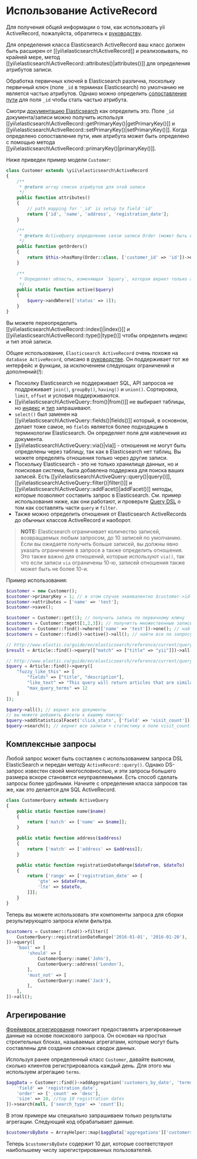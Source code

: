 Использование ActiveRecord
======================

Для получения общей информации о том, как использовать yii ActiveRecord, пожалуйста, обратитесь к [руководству](https://github.com/yiisoft/yii2/blob/master/docs/guide/db-active-record.md).

Для определения класса Elasticsearch ActiveRecord ваш класс должен быть расширен от [[yii\elasticsearch\ActiveRecord]] и реализовывать, по крайней мере, метод [[yii\elasticsearch\ActiveRecord::attributes()|attributes()]] для определения атрибутов записи.

Обработка первичных ключей в Elasticsearch различна, поскольку первичный ключ (поле `_id` в терминах Elasticsearch) по умолчанию не является частью атрибутов. Однако можно определить [сопоставление пути](http://www.elastic.co/guide/en/elasticsearch/reference/current/mapping-id-field.html) для поля `_id` чтобы стать частью атрибута.

Смотри [документацию Elasticsearch](http://www.elastic.co/guide/en/elasticsearch/reference/current/mapping-id-field.html) как определить это. Поле `_id` документа/записи можно получить используя [[yii\elasticsearch\ActiveRecord::getPrimaryKey()|getPrimaryKey()]] и [[yii\elasticsearch\ActiveRecord::setPrimaryKey()|setPrimaryKey()]]. Когда определено сопоставление пути, имя атрибута может быть определено с помощью метода [[yii\elasticsearch\ActiveRecord::primaryKey()|primaryKey()]].

Ниже приведен пример модели `Customer`:

```php
class Customer extends \yii\elasticsearch\ActiveRecord
{
    /**
     * @return array список атрибутов для этой записи
     */
    public function attributes()
    {
        // path mapping for '_id' is setup to field 'id'
        return ['id', 'name', 'address', 'registration_date'];
    }

    /**
     * @return ActiveQuery определение связи записи Order (может быть в другой базе данных, например redis или sql)
     */
    public function getOrders()
    {
        return $this->hasMany(Order::class, ['customer_id' => 'id'])->orderBy('id');
    }

    /**
     * Определяет область, изменяющая `$query`, которая вернет только активных (status = 1) клиентов
     */
    public static function active($query)
    {
        $query->andWhere(['status' => 1]);
    }
}
```

Вы можете переопределить [[yii\elasticsearch\ActiveRecord::index()|index()]] и [[yii\elasticsearch\ActiveRecord::type()|type()]] чтобы определить индекс и тип этой записи.

Общее использование, `Elasticsearch ActiveRecord` очень похоже на `database ActiveRecord`, описано в [руководстве](https://github.com/yiisoft/yii2/blob/master/docs/guide/active-record.md).
Он поддерживает тот же интерфейс и функции, за исключением следующих ограничений и дополнений(*!*):

- Посколку Elasticsearch не поддерживает SQL, API запросов не поддреживает `join()`, `groupBy()`, `having()` и `union()`.
  Сортировка, `limit`, `offset` и условия поддерживаются.
- [[yii\elasticsearch\ActiveQuery::from()|from()]] не выбирает таблицы, но [индекс](http://www.elastic.co/guide/en/elasticsearch/reference/current/glossary.html#glossary-index) и [тип](http://www.elastic.co/guide/en/elasticsearch/reference/current/glossary.html#glossary-type) запрашивают.
- `select()` был заменен на [[yii\elasticsearch\ActiveQuery::fields()|fields()]] который, в основном, делает тоже самое, но `fields` является более подходящим в терминологии Elasticsearch. Он определяет поля для извлечения из документа.
- [[yii\elasticsearch\ActiveQuery::via()|via]] - отношения не могут быть определены через таблицу, так как в Elasticsearch нет таблиц. Вы можете определять отношения только через другие записи.
- Поскольку Elasticsearch - это не только хранилище данных, но и поисковая система, была добавлена поддержка для поиска ваших записей. Есть [[yii\elasticsearch\ActiveQuery::query()|query()]], [[yii\elasticsearch\ActiveQuery::filter()|filter()]] и [[yii\elasticsearch\ActiveQuery::addFacet()|addFacet()]] методы, которые позволяют составить запрос в Elasticsearch. См. пример использования ниже, как они работают, и проверьте [Query DSL](http://www.elastic.co/guide/en/elasticsearch/reference/current/query-dsl.html) о том как составлять части `query` и `filter`.
- Также можно определить отношения от Elasticsearch ActiveRecords до обычных классов ActiveRecord и наоборот.

> **NOTE:** Elasticsearch ограничивает количество записей, возвращаемых любым запросом, до 10 записей по умолчанию.
> Если вы ожидаете получить больше записей, вы должны явно указать ограничение в запросе а также определить отношения.
> Это также важно для отношений, которые используют `via()`, так что если записи `via` ограничены 10-ю, записей отношения также может быть не более 10-и.

Пример использования:

```php
$customer = new Customer();
$customer->primaryKey = 1; // в этом случае эквивалентно $customer->id = 1;
$customer->attributes = ['name' => 'test'];
$customer->save();

$customer = Customer::get(1); // получить запись по первичному ключу
$customers = Customer::mget([1,2,3]); // получитть множественные записи по первичному ключу
$customer = Customer::find()->where(['name' => 'test'])->one(); // найти по запросу. Обратите внимание, вам необходимо настроить сопоставление для этого поля, чтобы правильно найти запись
$customers = Customer::find()->active()->all(); // найти все по запросу (используя область видимости `active`)

// http://www.elastic.co/guide/en/elasticsearch/reference/current/query-dsl-match-query.html
$result = Article::find()->query(["match" => ["title" => "yii"]])->all(); // статьи название которых содержит "yii"

// http://www.elastic.co/guide/en/elasticsearch/reference/current/query-dsl-flt-query.html
$query = Article::find()->query([
    "fuzzy_like_this" => [
        "fields" => ["title", "description"],
        "like_text" => "This query will return articles that are similar to this text :-)",
        "max_query_terms" => 12
    ]
]);

$query->all(); // вернет все документы
// вы можете добавить фасеты к вашему поиску:
$query->addStatisticalFacet('click_stats', ['field' => 'visit_count']);
$query->search(); // вернет все записи + статистику о поле visit_count. Например: среднее, сумма, мин, макс и т.д...
```

## Комплексные запросы

Любой запрос может быть составлен с использованием запроса DSL ElasticSearch и передан методу `ActiveRecord::query()`. Однако DS-запрос известен своей многословностью, и эти запросы большего размера вскоре становятся неуправляемыми.
Есть способ сделать запросы более удобными. Начните с определения класса запросов так же, как это делается для SQL ActiveRecord.

```php
class CustomerQuery extends ActiveQuery
{
    public static function name($name)
    {
        return ['match' => ['name' => $name]];
    }

    public static function address($address)
    {
        return ['match' => ['address' => $address]];
    }

    public static function registrationDateRange($dateFrom, $dateTo)
    {
        return ['range' => ['registration_date' => [
            'gte' => $dateFrom,
            'lte' => $dateTo,
        ]]];
    }
}

```

Теперь вы можете использовать эти компоненты запроса для сборки результирующего запроса и/или фильтра.

```php
$customers = Customer::find()->filter([
    CustomerQuery::registrationDateRange('2016-01-01', '2016-01-20'),
])->query([
    'bool' => [
        'should' => [
            CustomerQuery::name('John'),
            CustomerQuery::address('London'),
        ],
        'must_not' => [
            CustomerQuery::name('Jack'),
        ],
    ],
])->all();
```

## Агрегирование

[Фреймворк агрегирования](https://www.elastic.co/guide/en/elasticsearch/reference/current/search-aggregations.html) 
помогает предоставлять агрегированные данные на основе поискового запроса. Он основан на простых строительных блоках, называемых агрегатами, которые могут быть составлены для создания сложных сводок данных.

Используя ранее определенный класс `Customer`, давайте выясним, сколько клиентов регистрировалось каждый день. Для этого мы используем агрегацию `terms`.


```php
$aggData = Customer::find()->addAggregation('customers_by_date', 'terms', [
    'field' => 'registration_date',
    'order' => ['_count' => 'desc'],
    'size' => 10, //top 10 registration dates
])->search(null, ['search_type' => 'count']);

```                    

В этом примере мы специально запрашиваем только результаты агрегации. Следующий код обрабатывает данные.

```php
$customersByDate = ArrayHelper::map($aggData['aggregations']['customers_by_date']['buckets'], 'key', 'doc_count');
```

Теперь `$customersByDate` содержит 10 дат, которые соответствуют наибольшему числу зарегистрированных пользователей.
